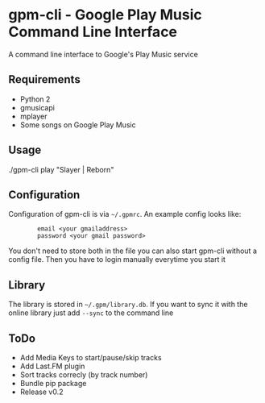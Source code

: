 gpm-cli - Google Play Music Command Line Interface
==================================================

A command line interface to Google's Play Music service

Requirements
------------
* Python 2
* gmusicapi
* mplayer
* Some songs on Google Play Music

Usage
-----
./gpm-cli play "Slayer | Reborn"

Configuration
-------------
Configuration of gpm-cli is via `~/.gpmrc`. An example config looks like:

            email <your gmailaddress>
            password <your gmail password>

You don't need to store both in the file you can also start gpm-cli without a
config file. Then you have to login manually everytime you start it

Library
-------
The library is stored in `~/.gpm/library.db`. If you want to sync it with the
online library just add `--sync` to the command line

ToDo
----
* Add Media Keys to start/pause/skip tracks
* Add Last.FM plugin
* Sort tracks correcly (by track number)
* Bundle pip package
* Release v0.2 
